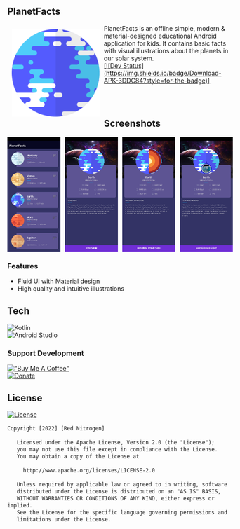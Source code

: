 ## PlanetFacts
<img src="planet-earth.svg" align="left" width="200" hspace="10" vspace="10">
PlanetFacts is an offline simple, modern & material-designed educational Android application for kids. It contains basic facts with visual illustrations about the planets in our solar system.<br/>

<div style="display:flex;" >
<a download="" href="PlanetFacts.apk">
    [![Dev Status](https://img.shields.io/badge/Download-APK-3DDC84?style=for-the-badge)]
</a>
</div>

</br></br>

## Screenshots
<div style="display:flex;" >
<img src="Screenshot1.jpg" width="24%" >
<img style="margin-left:10px;" src="Screenshot2.jpg" width="24%" >
<img style="margin-left:10px;" src="Screenshot3.jpg" width="24%" >
<img style="margin-left:10px;" src="Screenshot4.jpg" width="24%" >
</div>

### Features
- Fluid UI with Material design
- High quality and intuitive illustrations

## Tech
![Kotlin](https://img.shields.io/badge/Kotlin-0095D5?&style=for-the-badge&logo=kotlin&logoColor=white)<br>
![Android Studio](https://img.shields.io/badge/-Android%20Studio-3DDC84?style=for-the-badge&logo=android&logoColor=white)<br>

### Support Development

[!["Buy Me A Coffee"](https://www.buymeacoffee.com/assets/img/custom_images/orange_img.png)](https://www.buymeacoffee.com/sdnitrogen) <br>
[![Donate](https://img.shields.io/badge/Donate-Paypal-blue?style=for-the-badge)](https://www.paypal.me/sdnitrogen)

## License
[![License](https://img.shields.io/badge/License-Apache%202.0-blue?style=for-the-badge)](https://opensource.org/licenses/Apache-2.0)<br>
```
Copyright [2022] [Red Nitrogen]

   Licensed under the Apache License, Version 2.0 (the "License");
   you may not use this file except in compliance with the License.
   You may obtain a copy of the License at

     http://www.apache.org/licenses/LICENSE-2.0

   Unless required by applicable law or agreed to in writing, software
   distributed under the License is distributed on an "AS IS" BASIS,
   WITHOUT WARRANTIES OR CONDITIONS OF ANY KIND, either express or implied.
   See the License for the specific language governing permissions and
   limitations under the License.
```

